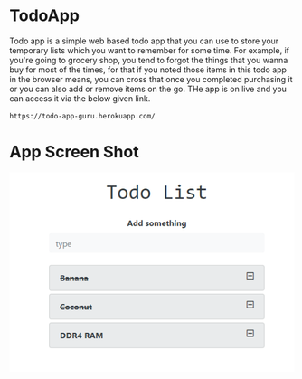 TodoApp
===============

Todo app is a simple web based todo app that you can use to store your temporary lists which you want to remember for some time. For example, if you're going to grocery shop, you tend to forgot the things that you wanna buy for most of the times, for that if you noted those items in this todo app in the browser means, you can cross that once you completed purchasing it or you can also add or remove items on the go. THe app is on live and you can access it via the below given link.
```
https://todo-app-guru.herokuapp.com/
```

App Screen Shot
===============

![alt text](https://github.com/Gurusivaram/todoApp/blob/main/todo_example.png?raw=true)


